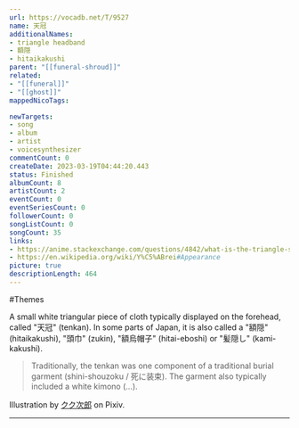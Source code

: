 ```yaml
---
url: https://vocadb.net/T/9527
name: 天冠
additionalNames: 
- triangle headband
- 額隠
- hitaikakushi
parent: "[[funeral-shroud]]"
related:
- "[[funeral]]"
- "[[ghost]]"
mappedNicoTags:

newTargets:
- song
- album
- artist
- voicesynthesizer
commentCount: 0
createDate: 2023-03-19T04:44:20.443
status: Finished
albumCount: 8
artistCount: 2
eventCount: 0
eventSeriesCount: 0
followerCount: 0
songListCount: 0
songCount: 35
links: 
- https://anime.stackexchange.com/questions/4842/what-is-the-triangle-shaped-headband-these-characters-wear
- https://en.wikipedia.org/wiki/Y%C5%ABrei#Appearance
picture: true
descriptionLength: 464
---
```


#Themes

A small white triangular piece of cloth typically displayed on the forehead, called "天冠" (tenkan).
In some parts of Japan, it is also called a "額隠" (hitaikakushi), "頭巾" (zukin), "額烏帽子" (hitai-eboshi) or "髪隠し" (kami-kakushi).

> Traditionally, the tenkan was one component of a traditional burial garment (shini-shouzoku / 死に装束). The garment also typically included a white kimono (...).

Illustration by [クク次郎](https://www.pixiv.net/en/artworks/67117063) on Pixiv.

---

